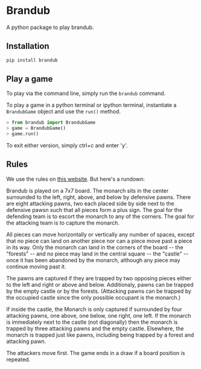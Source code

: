 # Brandub

A python package to play brandub.


## Installation

```bash
pip install brandub
```

## Play a game

To play via the command line, simply run the `brandub` command.

To play a game in a python terminal or ipython terminal, 
instantiate a `BrandubGame` object and use the `run()` method.

```python
> from brandub import BrandubGame
> game = BrandubGame()
> game.run()
```

To exit either version, simply ctrl+c and enter 'y'.

## Rules

We use the rules on [this  website](http://tafl.cyningstan.com/page/171/brandub).
But here's a rundown:

Brandub is played on a 7x7 board. The monarch sits in the center surrounded
to the left, right, above, and below by defensive pawns. There are eight
attacking pawns, two each placed side by side next to the defensive pawsn
such that all pieces form a plus sign.
The goal for the defending team is to escort the monarch to any of the
corners. The goal for the attacking team is to capture the monarch.

All pieces can move horizontally or vertically any number of spaces, 
except that no piece can land on another piece nor can a piece move
past a piece in its way. Only the monarch can land in the corners of
the board -- the "forests" --
and no piece may land in the central square -- the "castle" -- once it
has been abandoned by the monarch, although any piece may continue moving
past it.

The pawns are captured if they are trapped by two opposing pieces
either to the left and right or above and below. Additionaly, pawns
can be trapped by the empty castle or by the forests. (Attacking
pawns can be trapped by the occupied castle since the only possible
occupant is the monarch.)

If inside the castle, the Monarch is only captured if surrounded by
four attacking pawns, one above, one below, one right, one left. If
the monarch is immediately next to the castle (not diagonally) then
the monarch is trapped by three attacking pawns and the empty castle.
Elsewhere, the monarch is trapped just like pawns, including being
trapped by a forest and attacking pawn.

The attackers move first. The game ends in a draw if a board position
is repeated.
